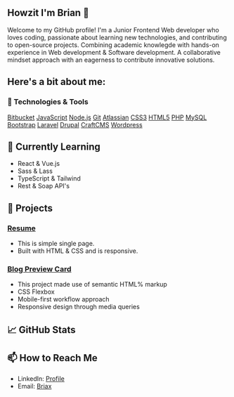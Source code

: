 ## Howzit I'm Brian 👋

Welcome to my GitHub profile! 
I'm a Junior Frontend Web developer who loves coding, passionate about learning new technologies, and contributing to open-source projects. 
Combining academic knowlegde with hands-on experience in Web development & Software development. A collaborative mindset approach with an eagerness to contribute innovative solutions.  

## Here's a bit about me:
### 🔧 Technologies & Tools

[Bitbucket](https://img.shields.io/badge/-Bitbucket-333333?style=flat&logo=bitbucket)
[JavaScript](https://img.shields.io/badge/-JavaScript-333333?style=flat&logo=javascript)
[Node.js](https://img.shields.io/badge/-Node.js-333333?style=flat&logo=node.js)
[Git](https://img.shields.io/badge/-Git-333333?style=flat&logo=git)
[Atlassian](https://img.shields.io/badge/-Atlassian-333333?style=flat&logo=atlassian)
[CSS3](https://img.shields.io/badge/-Css3-333333?style=flat&logo=css3)
[HTML5](https://img.shields.io/badge/-Html5-333333?style=flat&logo=html5)
[PHP](https://img.shields.io/badge/-PHP-333333?style=flat&logo=php)
[MySQL](https://img.shields.io/badge/-MySQL-333333?style=flat&logo=mysql) 
[Bootstrap](https://img.shields.io/badge/-Bootstrap-333333?style=flat&logo=bootstrap)
[Laravel](https://img.shields.io/badge/-Laravel-333333?style=flat&logo=laravel)
[Drupal](https://img.shields.io/badge/-Drupal-333333?style=flat&logo=drupal)
[CraftCMS](https://img.shields.io/badge/-CrafCMS-333333?style=flat&logo=craftcms)
[Wordpress](https://img.shields.io/badge/-Wordpress-333333?style=flat&logo=wordpress)


## 🌱 Currently Learning

- React & Vue.js
- Sass & Lass
- TypeScript & Tailwind
- Rest & Soap API's

## 🚀 Projects

### [Resume](https://github.com/Devbriax/resume-web-page)

- This is simple single page. 
- Built with HTML & CSS and is responsive. 

### [Blog Preview Card](https://github.com/Devbriax/blog-preview-card)
- This project made use of semantic HTML% markup
- CSS Flexbox
- Mobile-first workflow approach
- Responsive design through media queries

## 📈 GitHub Stats
[](https://github-readme-stats.vercel.app/api?username=Devbriax&show_icons=true&theme=radical)

## 📫 How to Reach Me

- LinkedIn: [Profile](https://www.linkedin.com/in/your-profile)
- Email: [Briax](mailto:your.brianjlm@outlook.com)

